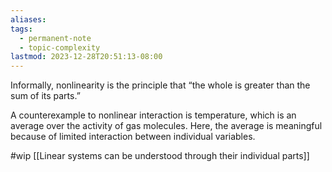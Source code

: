 ```yaml
---
aliases: 
tags:
  - permanent-note
  - topic-complexity
lastmod: 2023-12-28T20:51:13-08:00
---
```

Informally, nonlinearity is the principle that “the whole is greater than the sum of its parts.”

A counterexample to nonlinear interaction is temperature, which is an average over the activity of gas molecules. Here, the average is meaningful because of limited interaction between individual variables.

#wip [[Linear systems can be understood through their individual parts]]